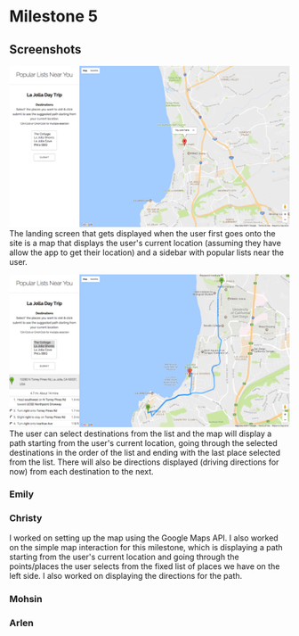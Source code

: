 # Milestone 5
## Screenshots
![Milestone5-Screenshot1](milestone5-imgs/milestone5-1.png)
The landing screen that gets displayed when the user first goes onto the site is a map that displays the user's current location (assuming they have allow the app to get their location) and a sidebar with popular lists near the user.

![Milestone5-Screenshot2](milestone5-imgs/milestone5-2.png)
The user can select destinations from the list and the map will display a path starting from the user's current location, going through the selected destinations in the order of the list and ending with the last place selected from the list. There will also be directions displayed (driving directions for now) from each destination to the next.

### Emily

### Christy
I worked on setting up the map using the Google Maps API. I also worked on the simple map interaction for this milestone, which is displaying a path starting from the user's current location and going through the points/places the user selects from the fixed list of places we have on the left side. I also worked on displaying the directions for the path.

### Mohsin

### Arlen
